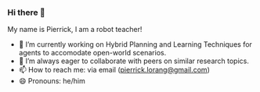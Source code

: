 ### Hi there 👋

My name is Pierrick, I am a robot teacher!

- 🔭 I’m currently working on Hybrid Planning and Learning Techniques for agents to accomodate open-world scenarios.
- 👯 I’m always eager to collaborate with peers on similar research topics.
- 📫 How to reach me: via email (pierrick.lorang@gmail.com)
- 😄 Pronouns: he/him

<!--
**lorangpi/lorangpi** is a ✨ _special_ ✨ repository because its `README.md` (this file) appears on your GitHub profile.

Here are some ideas to get you started:

- 🔭 I’m currently working on ...
- 🌱 I’m currently learning ...
- 👯 I’m looking to collaborate on ...
- 🤔 I’m looking for help with ...
- 💬 Ask me about ...
- 📫 How to reach me: ...
- 😄 Pronouns: ...
- ⚡ Fun fact: ...
-->
